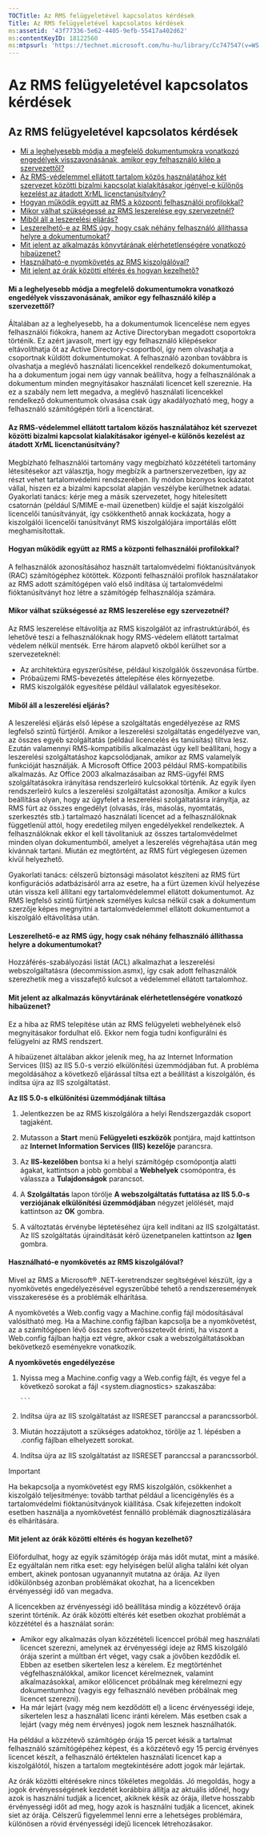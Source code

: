 ```yaml
---
TOCTitle: Az RMS felügyeletével kapcsolatos kérdések
Title: Az RMS felügyeletével kapcsolatos kérdések
ms:assetid: '43f77336-5e62-4405-9efb-55417a402d62'
ms:contentKeyID: 18122560
ms:mtpsurl: 'https://technet.microsoft.com/hu-hu/library/Cc747547(v=WS.10)'
---
```


Az RMS felügyeletével kapcsolatos kérdések
==========================================

Az RMS felügyeletével kapcsolatos kérdések
------------------------------------------

-   [Mi a leghelyesebb módja a megfelelő dokumentumokra vonatkozó engedélyek visszavonásának, amikor egy felhasználó kilép a szervezettől?](#bkmk_1)
-   [Az RMS-védelemmel ellátott tartalom közös használatához két szervezet közötti bizalmi kapcsolat kialakításakor igényel-e különös kezelést az átadott XrML licenctanúsítvány?](#bkmk_2)
-   [Hogyan működik együtt az RMS a központi felhasználói profilokkal?](#bkmk_3)
-   [Mikor válhat szükségessé az RMS leszerelése egy szervezetnél?](#bkmk_4)
-   [Miből áll a leszerelési eljárás?](#bkmk_5)
-   [Leszerelhető-e az RMS úgy, hogy csak néhány felhasználó állíthassa helyre a dokumentumokat?](#bkmk_6)
-   [Mit jelent az alkalmazás könyvtárának elérhetetlenségére vonatkozó hibaüzenet?](#bkmk_7)
-   [Használható-e nyomkövetés az RMS kiszolgálóval?](#bkmk_8)
-   [Mit jelent az órák közötti eltérés és hogyan kezelhető?](#bkmk_9)

#### Mi a leghelyesebb módja a megfelelő dokumentumokra vonatkozó engedélyek visszavonásának, amikor egy felhasználó kilép a szervezettől?

Általában az a leghelyesebb, ha a dokumentumok licencelése nem egyes felhasználói fiókokra, hanem az Active Directoryban megadott csoportokra történik. Ez azért javasolt, mert így egy felhasználó kilépésekor eltávolíthatja őt az Active Directory-csoportból, így nem olvashatja a csoportnak küldött dokumentumokat. A felhasználó azonban továbbra is olvashatja a meglévő használati licencekkel rendelkező dokumentumokat, ha a dokumentum jogai nem úgy vannak beállítva, hogy a felhasználónak a dokumentum minden megnyitásakor használati licencet kell szereznie. Ha ez a szabály nem lett megadva, a meglévő használati licencekkel rendelkező dokumentumok olvasása csak úgy akadályozható meg, hogy a felhasználó számítógépén törli a licenctárat.

#### Az RMS-védelemmel ellátott tartalom közös használatához két szervezet közötti bizalmi kapcsolat kialakításakor igényel-e különös kezelést az átadott XrML licenctanúsítvány?

Megbízható felhasználói tartomány vagy megbízható közzétételi tartomány létesítésekor azt választja, hogy megbízik a partnerszervezetben, így az részt vehet tartalomvédelmi rendszerében. Ily módon bizonyos kockázatot vállal, hiszen ez a bizalmi kapcsolat alapján veszélybe kerülhetnek adatai. Gyakorlati tanács: kérje meg a másik szervezetet, hogy hitelesített csatornán (például S/MIME e-mail üzenetben) küldje el saját kiszolgálói licencelői tanúsítványát, így csökkenthető annak kockázata, hogy a kiszolgálói licencelői tanúsítványt RMS kiszolgálójára importálás előtt meghamisítottak.

#### Hogyan működik együtt az RMS a központi felhasználói profilokkal?

A felhasználók azonosításához használt tartalomvédelmi fióktanúsítványok (RAC) számítógéphez kötöttek. Központi felhasználói profilok használatakor az RMS adott számítógépen való első indítása új tartalomvédelmi fióktanúsítványt hoz létre a számítógép felhasználója számára.

#### Mikor válhat szükségessé az RMS leszerelése egy szervezetnél?

Az RMS leszerelése eltávolítja az RMS kiszolgálót az infrastruktúrából, és lehetővé teszi a felhasználóknak hogy RMS-védelem ellátott tartalmat védelem nélkül mentsék. Erre három alapvető okból kerülhet sor a szervezeteknél:

-   Az architektúra egyszerűsítése, például kiszolgálók összevonása fürtbe.
-   Próbaüzemi RMS-bevezetés áttelepítése éles környezetbe.
-   RMS kiszolgálók egyesítése például vállalatok egyesítésekor.

#### Miből áll a leszerelési eljárás?

A leszerelési eljárás első lépése a szolgáltatás engedélyezése az RMS legfelső szintű fürtjéről. Amikor a leszerelési szolgáltatás engedélyezve van, az összes egyéb szolgáltatás (például licencelés és tanúsítás) tiltva lesz. Ezután valamennyi RMS-kompatibilis alkalmazást úgy kell beállítani, hogy a leszerelési szolgáltatáshoz kapcsolódjanak, amikor az RMS valamelyik funkcióját használják. A Microsoft Office 2003 például RMS-kompatibilis alkalmazás. Az Office 2003 alkalmazásaiban az RMS-ügyfél RMS szolgáltatásokra irányítása rendszerleíró kulcsokkal történik. Az egyik ilyen rendszerleíró kulcs a leszerelési szolgáltatást azonosítja. Amikor a kulcs beállítása olyan, hogy az ügyfelet a leszerelési szolgáltatásra irányítja, az RMS fürt az összes engedélyt (olvasás, írás, másolás, nyomtatás, szerkesztés stb.) tartalmazó használati licencet ad a felhasználóknak függetlenül attól, hogy eredetileg milyen engedélyekkel rendelkeztek. A felhasználóknak ekkor el kell távolítaniuk az összes tartalomvédelmet minden olyan dokumentumból, amelyet a leszerelés végrehajtása után meg kívánnak tartani. Miután ez megtörtént, az RMS fürt véglegesen üzemen kívül helyezhető.

Gyakorlati tanács: célszerű biztonsági másolatot készíteni az RMS fürt konfigurációs adatbázisáról arra az esetre, ha a fürt üzemen kívül helyezése után vissza kell állítani egy tartalomvédelemmel ellátott dokumentumot. Az RMS legfelső szintű fürtjének személyes kulcsa nélkül csak a dokumentum szerzője képes megnyitni a tartalomvédelemmel ellátott dokumentumot a kiszolgáló eltávolítása után.

#### Leszerelhető-e az RMS úgy, hogy csak néhány felhasználó állíthassa helyre a dokumentumokat?

Hozzáférés-szabályozási listát (ACL) alkalmazhat a leszerelési webszolgáltatásra (decommission.asmx), így csak adott felhasználók szerezhetik meg a visszafejtő kulcsot a védelemmel ellátott tartalomhoz.

#### Mit jelent az alkalmazás könyvtárának elérhetetlenségére vonatkozó hibaüzenet?

Ez a hiba az RMS telepítése után az RMS felügyeleti webhelyének első megnyitásakor fordulhat elő. Ekkor nem fogja tudni konfigurálni és felügyelni az RMS rendszert.

A hibaüzenet általában akkor jelenik meg, ha az Internet Information Services (IIS) az IIS 5.0-s verzió elkülönítési üzemmódjában fut. A probléma megoldásához a következő eljárással tiltsa ezt a beállítást a kiszolgálón, és indítsa újra az IIS szolgáltatást.

**Az IIS 5.0-s elkülönítési üzemmódjának tiltása**
1.  Jelentkezzen be az RMS kiszolgálóra a helyi Rendszergazdák csoport tagjaként.

2.  Mutasson a **Start** menü **Felügyeleti eszközök** pontjára, majd kattintson az **Internet Information Services (IIS) kezelője** parancsra.

3.  Az **IIS-kezelőben** bontsa ki a helyi számítógép csomópontja alatti ágakat, kattintson a jobb gombbal a **Webhelyek** csomópontra, és válassza a **Tulajdonságok** parancsot.

4.  A **Szolgáltatás** lapon törölje **A webszolgáltatás futtatása az IIS 5.0-s verziójának elkülönítési üzemmódjában** négyzet jelölését, majd kattintson az **OK** gombra.

5.  A változtatás érvénybe léptetéséhez újra kell indítani az IIS szolgáltatást. Az IIS szolgáltatás újraindítását kérő üzenetpanelen kattintson az **Igen** gombra.

#### Használható-e nyomkövetés az RMS kiszolgálóval?

Mivel az RMS a Microsoft® .NET-keretrendszer segítségével készült, így a nyomkövetés engedélyezésével egyszerűbbé tehető a rendszeresemények visszakeresése és a problémák elhárítása.

A nyomkövetés a Web.config vagy a Machine.config fájl módosításával valósítható meg. Ha a Machine.config fájlban kapcsolja be a nyomkövetést, az a számítógépen lévő összes szoftverösszetevőt érinti, ha viszont a Web.config fájlban hajtja ezt végre, akkor csak a webszolgáltatásokban bekövetkező eseményekre vonatkozik.

**A nyomkövetés engedélyezése**
1.  Nyissa meg a Machine.config vagy a Web.config fájlt, és vegye fel a következő sorokat a fájl &lt;system.diagnostics&gt; szakaszába:

    
        ```
2.  Indítsa újra az IIS szolgáltatást az IISRESET paranccsal a parancssorból.

3.  Miután hozzájutott a szükséges adatokhoz, törölje az 1. lépésben a .config fájlban elhelyezett sorokat.

4.  Indítsa újra az IIS szolgáltatást az IISRESET paranccsal a parancssorból.

> [!IMPORTANT]  
> Ha bekapcsolja a nyomkövetést egy RMS kiszolgálón, csökkenhet a kiszolgáló teljesítménye: tovább tarthat például a licencigénylés és a tartalomvédelmi fióktanúsítványok kiállítása. Csak kifejezetten indokolt esetben használja a nyomkövetést fennálló problémák diagnosztizálására és elhárítására. 

#### Mit jelent az órák közötti eltérés és hogyan kezelhető?

Előfordulhat, hogy az egyik számítógép órája más időt mutat, mint a másiké. Ez egyáltalán nem ritka eset: egy helyiségen belül aligha találni két olyan embert, akinek pontosan ugyanannyit mutatna az órája. Az ilyen időkülönbség azonban problémákat okozhat, ha a licencekben érvényességi idő van megadva.

A licencekben az érvényességi idő beállítása mindig a közzétevő órája szerint történik. Az órák közötti eltérés két esetben okozhat problémát a közzététel és a használat során:

-   Amikor egy alkalmazás olyan közzétételi licenccel próbál meg használati licencet szerezni, amelynek az érvényességi ideje az RMS kiszolgáló órája szerint a múltban ért véget, vagy csak a jövőben kezdődik el. Ebben az esetben sikertelen lesz a kérelem. Ez megtörténhet végfelhasználókkal, amikor licencet kérelmeznek, valamint alkalmazásokkal, amikor előlicencet próbálnak meg kérelmezni egy dokumentumhoz (vagyis egy felhasználó nevében próbálnak meg licencet szerezni).
-   Ha már lejárt (vagy még nem kezdődött el) a licenc érvényességi ideje, sikertelen lesz a használati licenc iránti kérelem. Más esetben csak a lejárt (vagy még nem érvényes) jogok nem lesznek használhatók.

Ha például a közzétevő számítógép órája 15 percet késik a tartalmat felhasználó számítógépéhez képest, és a közzétevő egy 15 percig érvényes licencet készít, a felhasználó értéktelen használati licencet kap a kiszolgálótól, hiszen a tartalom megtekintésére adott jogok már lejártak.

Az órák közötti eltérésekre nincs tökéletes megoldás. Jó megoldás, hogy a jogok érvényességének kezdetét korábbira állítja az aktuális időnél, hogy azok is használni tudják a licencet, akiknek késik az órája, illetve hosszabb érvényességi időt ad meg, hogy azok is használni tudják a licencet, akinek siet az órája. Célszerű figyelemmel lenni erre a lehetséges problémára, különösen a rövid érvényességi idejű licencek létrehozásakor.
